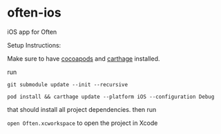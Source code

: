 # often-ios
iOS app for Often

Setup Instructions:

Make sure to have [cocoapods](https://cocoapods.org/) and [carthage](https://github.com/Carthage/Carthage) installed.

run

`git submodule update --init --recursive`

`pod install && carthage update --platform iOS --configuration Debug`

that should install all project dependencies. then run

`open Often.xcworkspace` to open the project in Xcode
